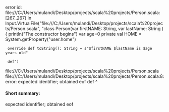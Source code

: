 error id: file:///C:/Users/mulandi/Desktop/projects/scala%20projects/Person.scala:[267..267) in Input.VirtualFile("file:///C:/Users/mulandi/Desktop/projects/scala%20projects/Person.scala", "class Person(var firstNAME: String, var lastName: String ){
    println("The constructor begins")
     var age=0
     private val HOME = System.getProperty("user.home")

     override def toString(): String = s"$firstNAME $lastName is $age years old"

     def")
file:///C:/Users/mulandi/Desktop/projects/scala%20projects/Person.scala
file:///C:/Users/mulandi/Desktop/projects/scala%20projects/Person.scala:8: error: expected identifier; obtained eof
     def
        ^
#### Short summary: 

expected identifier; obtained eof